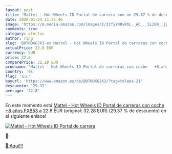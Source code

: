 ```yaml
---
layout: post
title: 'Mattel - Hot Wheels ID Portal de carrera con un 29.37 % de descuento'
date: 2020-01-24 11:35:46
image: 'https://m.media-amazon.com/images/I/31fyYmRvRhL._AC_._SL200_.jpg'
comments: true
category: ofertas
author: ring
slug: 'B07NDXGJK3-es Mattel - Hot Wheels ID Portal de carreras con coche   +8 años   FXB53 '
actualPrice: 22.8 EUR
currency: EUR
price: 22.8
comparePrice: 32.28 EUR
prodname: 'Mattel - Hot Wheels ID Portal de carreras con coche   +8 años   FXB53 '
country: 'es'
flag: '🇪🇸'
buyurl: 'https://www.amazon.es/dp/B07NDXGJK3/?tag=tolees-21'
descuento: '29.37'
average: '22.8'
---
```


En este momento está [Mattel - Hot Wheels ID Portal de carreras con coche   +8 años   FXB53 ](https://www.amazon.es/dp/B07NDXGJK3/?tag=tolees-21) a 22.8 EUR (original: 32.28 EUR) (29.37 %  de descuento) en el siguiente enlace!

[![Mattel - Hot Wheels ID Portal de carrera](https://m.media-amazon.com/images/I/31fyYmRvRhL._AC_._SL200_.jpg)](https://www.amazon.es/dp/B07NDXGJK3/?tag=tolees-21)

🔎:


[🛒 Aquí!!!](https://www.amazon.es/dp/B07NDXGJK3/?tag=tolees-21)
